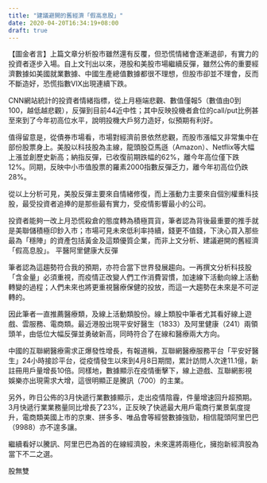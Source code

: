 ```yaml
---
title: "建議避開的舊經濟「假高息股」"
date: 2020-04-20T16:34:19+08:00
draft: true
---
```

【圖金者言】上篇文章分析股市雖然還有反覆，但恐慌情緒會逐漸退卻，有實力的投資者逐步入場。自上文刊出以來，港股和美股市場繼續反彈，雖然公佈的重要經濟數據如美國就業數據、中國生產總值數據都很不理想，但股市卻並不理會，反而不斷造好，恐慌指數VIX出現連續下跌。

CNN網站統計的投資者情緒指標，從上月極端悲觀、數值僅報5（數值由0到100，越低越悲觀），反彈到目前44近中性；其中反映投機者倉位的call/put比例甚至來到了今年初高位水平，說明投機大戶努力造好，似預期有利好。

值得留意是，從債券市場看，市場對經濟前景依然悲觀，而股市漲幅又非常集中在部份股票身上。美股以科技股為主線，龍頭股亞馬遜（Amazon）、Netflix等大幅上漲並創歷史新高；納指反彈，已收復前期跌幅的62%，離今年高位僅下跌12%。同期，反映中小市值股票的羅素2000指數反彈乏力，離今年初高位仍跌28%。

從以上分析可見，美股反彈主要來自情緒修復，而上漲動力主要來自個別權重科技股，最受投資者追捧的是那些最有實力，受疫情影響最小的公司。

投資者能夠一改上月恐慌殺倉的態度轉為積極買貨，筆者認為背後最重要的推手就是美聯儲積極印鈔入市；市場可見未來低利率持續，錢更不值錢，下決心買入那些最為「穩陣」的資產包括黃金及這類優質企業，而非上文分析、建議避開的舊經濟「假高息股」。
平醫阿里健康大反彈

筆者認為這趨勢符合我的預期，亦符合當下世界發展趨向。一再撰文分析科技股「含金量」必須重視，而疫情正改變人們工作消費習慣，加速線下活動向線上活動轉變的過程；人們未來也將更重視醫療保健的投放，而這一大趨勢在未來是不可逆轉的。

因此筆者一直推薦醫療類，及線上活動類股份。線上類股中筆者尤其看好線上遊戲、雲服務、電商類。最近港股出現平安好醫生（1833）及阿里健康（241）兩領頭羊，由低位大幅反彈並勇破新高，同時符合了在線和醫療兩大方向。

中國的互聯網醫療需求正爆發性增長，有報道稱，互聯網醫療服務平台「平安好醫生」24小時接診平台，從疫情發生以來到4月8日期間，累計訪問人次達11.1億，新註冊用戶量增長10倍。同樣地，數據顯示在疫情衝擊下，線上遊戲、互聯網影視娛樂亦出現需求大增，這很明顯正是騰訊（700）的主業。

另外，昨日公佈的3月快遞行業數據顯示，走出疫情陰霾，件量增速回升超預期。3月快遞行業業務量同比增長了23%，正反映了快遞最大用戶電商行業景氣度提升，電商類美國上市的京東、拼多多、唯品會等經營數據強勁，相信龍頭阿里巴巴（9988）亦不遑多讓。

繼續看好以騰訊、阿里巴巴為首的在線經濟股，未來還將兩極化，擁抱新經濟股為當下不二之選。

股無雙

